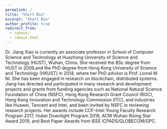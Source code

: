 ```yaml
---
permalink: /
title: "Short Bio"
excerpt: "Short Bio"
author_profile: true
redirect_from: 
  - /about/
  - /about.html
---
```


Dr. Jiang Xiao is currently an associate professor in School of Computer Science and Technology at Huazhong University of Science and Technology (HUST), Wuhan, China. She received the BSc degree from HUST in 2009,and the PhD degree from Hong Kong University of Science and Technology (HKUST) in 2014, where her PhD advisor is Prof. Lionel M. Ni. She has been engaged in research on blockchain, distributed systems. Jiang has directed and participated in many research and development projects and grants from funding agencies such as National Natural Science Foundation of China (NSFC), Hong Kong Research Grant Council (RGC), Hong Kong Innovation and Technology Commission (ITC), and industries like Huawei, Tencent and Intel, and been invited by NSFC in reviewing research projects. Her awards include CCF-Intel Young Faculty Research Program 2017, Hubei Downlight Program 2018, ACM Wuhan Rising Star Award 2019, and Best Paper Awards from IEEE ICPADS/GLOBECOM/GPC.
